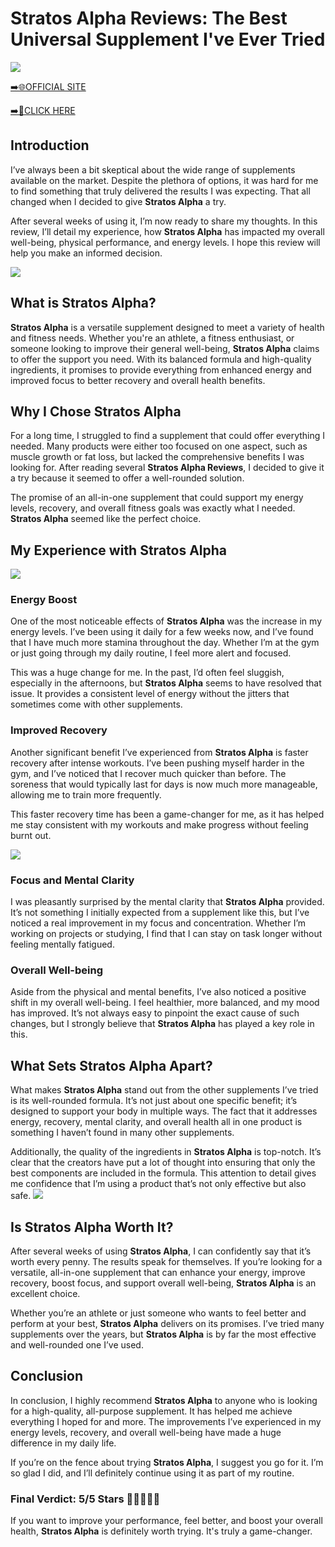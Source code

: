 # Stratos Alpha Reviews: The Best Universal Supplement I've Ever Tried

[![](https://static.vecteezy.com/system/resources/thumbnails/019/896/014/small/buy-now-gradient-button-with-cart-symbol-buy-now-illustration-png.png)](https://edetoop.top/lander/sugarpreland-1/stratosalpha.html) 

[➡️🌐OFFICIAL SITE](https://edetoop.top/lander/sugarpreland-1/stratosalpha.html) 

[➡️🔗CLICK HERE](https://edetoop.top/lander/sugarpreland-1/stratosalpha.html) 


## Introduction

I’ve always been a bit skeptical about the wide range of supplements available on the market. Despite the plethora of options, it was hard for me to find something that truly delivered the results I was expecting. That all changed when I decided to give **Stratos Alpha** a try.

After several weeks of using it, I’m now ready to share my thoughts. In this review, I’ll detail my experience, how **Stratos Alpha** has impacted my overall well-being, physical performance, and energy levels. I hope this review will help you make an informed decision. 

[![](https://wallpapers.com/images/hd/red-order-now-button-udg4jcj4arvn8b0n-2.png)](https://edetoop.top/lander/sugarpreland-1/stratosalpha.html)  

## What is Stratos Alpha?

**Stratos Alpha** is a versatile supplement designed to meet a variety of health and fitness needs. Whether you're an athlete, a fitness enthusiast, or someone looking to improve their general well-being, **Stratos Alpha** claims to offer the support you need. With its balanced formula and high-quality ingredients, it promises to provide everything from enhanced energy and improved focus to better recovery and overall health benefits.

## Why I Chose Stratos Alpha

For a long time, I struggled to find a supplement that could offer everything I needed. Many products were either too focused on one aspect, such as muscle growth or fat loss, but lacked the comprehensive benefits I was looking for. After reading several **Stratos Alpha Reviews**, I decided to give it a try because it seemed to offer a well-rounded solution.

The promise of an all-in-one supplement that could support my energy levels, recovery, and overall fitness goals was exactly what I needed. **Stratos Alpha** seemed like the perfect choice.

## My Experience with Stratos Alpha

[![](https://static.vecteezy.com/system/resources/thumbnails/019/896/014/small/buy-now-gradient-button-with-cart-symbol-buy-now-illustration-png.png)](https://edetoop.top/lander/sugarpreland-1/stratosalpha.html)

### Energy Boost

One of the most noticeable effects of **Stratos Alpha** was the increase in my energy levels. I’ve been using it daily for a few weeks now, and I’ve found that I have much more stamina throughout the day. Whether I’m at the gym or just going through my daily routine, I feel more alert and focused.

This was a huge change for me. In the past, I’d often feel sluggish, especially in the afternoons, but **Stratos Alpha** seems to have resolved that issue. It provides a consistent level of energy without the jitters that sometimes come with other supplements.

### Improved Recovery

Another significant benefit I’ve experienced from **Stratos Alpha** is faster recovery after intense workouts. I’ve been pushing myself harder in the gym, and I’ve noticed that I recover much quicker than before. The soreness that would typically last for days is now much more manageable, allowing me to train more frequently.

This faster recovery time has been a game-changer for me, as it has helped me stay consistent with my workouts and make progress without feeling burnt out.

[![](https://wallpapers.com/images/hd/red-order-now-button-udg4jcj4arvn8b0n-2.png)](https://edetoop.top/lander/sugarpreland-1/stratosalpha.html)  

### Focus and Mental Clarity

I was pleasantly surprised by the mental clarity that **Stratos Alpha** provided. It’s not something I initially expected from a supplement like this, but I’ve noticed a real improvement in my focus and concentration. Whether I’m working on projects or studying, I find that I can stay on task longer without feeling mentally fatigued.

### Overall Well-being

Aside from the physical and mental benefits, I’ve also noticed a positive shift in my overall well-being. I feel healthier, more balanced, and my mood has improved. It’s not always easy to pinpoint the exact cause of such changes, but I strongly believe that **Stratos Alpha** has played a key role in this.

## What Sets Stratos Alpha Apart?

What makes **Stratos Alpha** stand out from the other supplements I’ve tried is its well-rounded formula. It’s not just about one specific benefit; it’s designed to support your body in multiple ways. The fact that it addresses energy, recovery, mental clarity, and overall health all in one product is something I haven’t found in many other supplements.

Additionally, the quality of the ingredients in **Stratos Alpha** is top-notch. It’s clear that the creators have put a lot of thought into ensuring that only the best components are included in the formula. This attention to detail gives me confidence that I’m using a product that’s not only effective but also safe.
[![](https://static.vecteezy.com/system/resources/thumbnails/019/896/014/small/buy-now-gradient-button-with-cart-symbol-buy-now-illustration-png.png)](https://edetoop.top/lander/sugarpreland-1/stratosalpha.html)
## Is Stratos Alpha Worth It?

After several weeks of using **Stratos Alpha**, I can confidently say that it’s worth every penny. The results speak for themselves. If you’re looking for a versatile, all-in-one supplement that can enhance your energy, improve recovery, boost focus, and support overall well-being, **Stratos Alpha** is an excellent choice.

Whether you’re an athlete or just someone who wants to feel better and perform at your best, **Stratos Alpha** delivers on its promises. I’ve tried many supplements over the years, but **Stratos Alpha** is by far the most effective and well-rounded one I’ve used.

## Conclusion

In conclusion, I highly recommend **Stratos Alpha** to anyone who is looking for a high-quality, all-purpose supplement. It has helped me achieve everything I hoped for and more. The improvements I’ve experienced in my energy levels, recovery, and overall well-being have made a huge difference in my daily life.

If you’re on the fence about trying **Stratos Alpha**, I suggest you go for it. I’m so glad I did, and I’ll definitely continue using it as part of my routine.

### Final Verdict: 5/5 Stars 🌟🌟🌟🌟🌟

If you want to improve your performance, feel better, and boost your overall health, **Stratos Alpha** is definitely worth trying. It's truly a game-changer.

